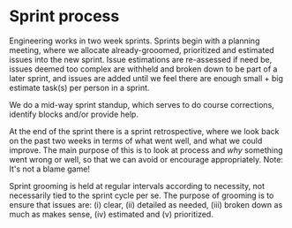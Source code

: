 # Sprint process

Engineering works in two week sprints. Sprints begin with a planning meeting, where we allocate already-grooomed, prioritized and 
estimated issues into the new sprint. Issue estimations are re-assessed if need be, issues deemed too complex are withheld and
broken down to be part of a later sprint, and issues are added until we feel there are enough small + big estimate task(s) per
person in a sprint.

We do a mid-way sprint standup, which serves to do course corrections, identify blocks and/or provide help.

At the end of the sprint there is a sprint retrospective, where we look back on the past two weeks in terms of what went well, and
what we could improve. The main purpose of this is to look at process and _why_ something went wrong or well, so that we can avoid
or encourage appropriately. Note: It's not a blame game!

Sprint grooming is held at regular intervals according to necessity, not necessarily tied to the sprint cycle per se. The 
purpose of grooming is to ensure that issues are: (i) clear, (ii) detailed as needed, (iii) broken down as much as makes sense,
(iv) estimated and (v) prioritized.

